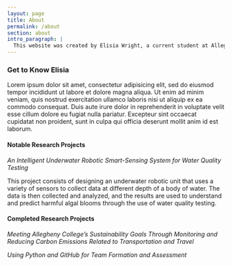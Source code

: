 ```yaml
---
layout: page
title: About
permalink: /about
section: about
intro_paragraph: |
  This website was created by Elisia Wright, a current student at Allegheny College.
---
```

### Get to Know Elisia

Lorem ipsum dolor sit amet, consectetur adipisicing elit, sed do eiusmod tempor incididunt ut labore et dolore magna aliqua. Ut enim ad minim veniam, quis nostrud exercitation ullamco laboris nisi ut aliquip ex ea commodo consequat. Duis aute irure dolor in reprehenderit in voluptate velit esse cillum dolore eu fugiat nulla pariatur. Excepteur sint occaecat cupidatat non proident, sunt in culpa qui officia deserunt mollit anim id est laborum.

#### Notable Research Projects
<div>
<p><em>An Intelligent Underwater Robotic Smart-Sensing System for Water Quality Testing</em></p>
<p>This project consists of designing an underwater robotic unit that uses a variety of sensors to collect data at different depth of a body of water. The data is then
collected and analyzed, and the results are used to understand and predict harmful algal blooms through the use of water quality testing.</p>
</div>

#### Completed Research Projects
<div>
<p><em>Meeting Allegheny College’s Sustainability Goals Through Monitoring and Reducing Carbon Emissions Related to Transportation and Travel</em></p>
<p><em>Using Python and GitHub for Team Formation and Assessment</em></p>
</div>
